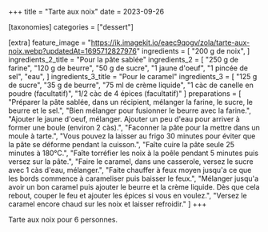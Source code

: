 +++
title = "Tarte aux noix"
date = 2023-09-26

[taxonomies]
categories = ["dessert"]

[extra]
feature_image = "https://ik.imagekit.io/eaec9qogv/zola/tarte-aux-noix.webp?updatedAt=1695712827976"
ingredients = [
  "200 g de noix",
]
ingredients_2_title = "Pour la pâte sablée"
ingredients_2 = [
  "250 g de farine",
  "120 g de beurre",
  "50 g de sucre",
  "1 jaune d'oeuf",
  "1 pincée de sel",
  "eau",
]
ingredients_3_title = "Pour le caramel"
ingredients_3 = [
  "125 g de sucre",
  "35 g de beurre",
  "75 ml de crème liquide",
  "1 càc de canelle en poudre (facultatif)",
  "1/2 càc de 4 épices (facultatif)"
]
preparations = [
  "Préparer la pâte sablée, dans un récipient, mélanger la farine, le sucre, le beurre et le sel.",
  "Bien mélanger pour fusionner le beurre avec la farine.",
  "Ajouter le jaune d'oeuf, mélanger. Ajouter un peu d'eau pour arriver à former une boule (environ 2 càs).",
  "Faconner la pâte pour la mettre dans un moule à tarte.",
  "Vous pouvez la laisser au frigo 30 minutes pour éviter que la pâte se déforme pendant la cuisson.",
  "Faîte cuire la pâte seule 25 minutes à 180°C.",
  "Faîte torréfier les noix à la poêle pendant 5 minutes puis versez sur la pâte.",
  "Faire le caramel, dans une casserole, versez le sucre avec 1 càs d'eau, mélanger.",
  "Faite chauffer à feux moyen jusqu'a ce que les bords commence à carameliser puis baisser le feux.",
  "Mélanger jusqu'a avoir un bon caramel puis ajouter le beurre et la crème liquide. Dès que cela rebout, couper le feu et ajouter les épices si vous en voulez.",
  "Versez le caramel encore chaud sur les noix et laisser refroidir."
]
+++

Tarte aux noix pour 6 personnes.

